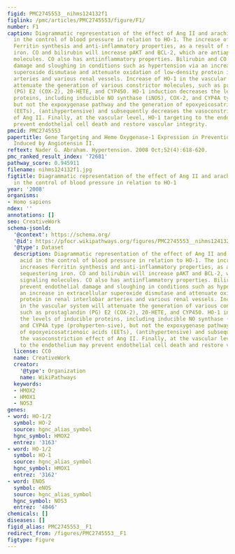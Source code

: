 ```yaml
---
figid: PMC2745553__nihms124132f1
figlink: /pmc/articles/PMC2745553/figure/F1/
number: F1
caption: Diagrammatic representation of the effect of Ang II and arachidonic acid
  in the control of blood pressure in relation to HO-1. The increase of HO-1 increases
  Ferritin synthesis and anti-inflammatory properties, as a result of sequestering
  iron. CO and bilirubin will increase pAKT and BCL-2, which are antiapoptotic signaling
  molecules. CO also has antiinflammatory properties. Bilirubin and CO prevent endothelial
  damage and sloughing in conditions such as hypertension via an increase in extracellular
  superoxide dismutase and attenuate oxidation of low-density protein in renal interlobar
  arteries and various renal vessels. Increase of HO-1 in the vascular system will
  attenuate the generation of various constrictor molecules, such as prostaglandin
  (PG) E2 (COX-2), 20-HETE, and CYP450. HO-1 induction decreases the levels of inducible
  proteins, including inducible NO synthase (iNOS), COX-2, and CYP4A type (prohyperten-sive),
  but not the expoxygenase pathway and the generation of epoxyeicosatrienoic acids
  (EETs), (antihypertensive) and subsequently decreases the vasoconstriction effect
  of Ang II. Finally, at the vascular level, HO-1 targeting to the endothelium may
  prevent endothelial cell death and restore vascular integrity.
pmcid: PMC2745553
papertitle: Gene Targeting and Heme Oxygenase-1 Expression in Prevention of Hypertension
  Induced by Angiotensin II.
reftext: Nader G. Abraham. Hypertension. 2008 Oct;52(4):618-620.
pmc_ranked_result_index: '72681'
pathway_score: 0.945911
filename: nihms124132f1.jpg
figtitle: Diagrammatic representation of the effect of Ang II and arachidonic acid
  in the control of blood pressure in relation to HO-1
year: '2008'
organisms:
- Homo sapiens
ndex: ''
annotations: []
seo: CreativeWork
schema-jsonld:
  '@context': https://schema.org/
  '@id': https://pfocr.wikipathways.org/figures/PMC2745553__nihms124132f1.html
  '@type': Dataset
  description: Diagrammatic representation of the effect of Ang II and arachidonic
    acid in the control of blood pressure in relation to HO-1. The increase of HO-1
    increases Ferritin synthesis and anti-inflammatory properties, as a result of
    sequestering iron. CO and bilirubin will increase pAKT and BCL-2, which are antiapoptotic
    signaling molecules. CO also has antiinflammatory properties. Bilirubin and CO
    prevent endothelial damage and sloughing in conditions such as hypertension via
    an increase in extracellular superoxide dismutase and attenuate oxidation of low-density
    protein in renal interlobar arteries and various renal vessels. Increase of HO-1
    in the vascular system will attenuate the generation of various constrictor molecules,
    such as prostaglandin (PG) E2 (COX-2), 20-HETE, and CYP450. HO-1 induction decreases
    the levels of inducible proteins, including inducible NO synthase (iNOS), COX-2,
    and CYP4A type (prohyperten-sive), but not the expoxygenase pathway and the generation
    of epoxyeicosatrienoic acids (EETs), (antihypertensive) and subsequently decreases
    the vasoconstriction effect of Ang II. Finally, at the vascular level, HO-1 targeting
    to the endothelium may prevent endothelial cell death and restore vascular integrity.
  license: CC0
  name: CreativeWork
  creator:
    '@type': Organization
    name: WikiPathways
  keywords:
  - HMOX2
  - HMOX1
  - NOS3
genes:
- word: HO-1/2
  symbol: HO-2
  source: hgnc_alias_symbol
  hgnc_symbol: HMOX2
  entrez: '3163'
- word: HO-1/2
  symbol: HO-1
  source: hgnc_alias_symbol
  hgnc_symbol: HMOX1
  entrez: '3162'
- word: ENOS
  symbol: eNOS
  source: hgnc_alias_symbol
  hgnc_symbol: NOS3
  entrez: '4846'
chemicals: []
diseases: []
figid_alias: PMC2745553__F1
redirect_from: /figures/PMC2745553__F1
figtype: Figure
---
```


